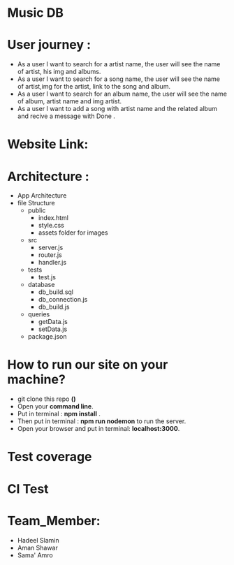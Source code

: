 # Music DB
# User journey :
  - As a user I want to search for a artist name, the user will see the name of artist, his img and albums.
  - As a user I want to search for a song name, the user will see the name of artist,img for the artist, link to the song and     album.
  - As a user I want to search for an album name, the user will see the name of album, artist name and img artist.
  - As a user I want to add a song with artist name and the related album and recive a message with Done .
 

# Website Link: 

# Architecture :
- App Architecture 
- file Structure 
  - public 
    - index.html 
    - style.css 
    - assets folder for images
  - src 
    - server.js
    - router.js
    - handler.js
   - tests
     - test.js
   - database
     - db_build.sql
     - db_connection.js
     - db_build.js
   - queries
     - getData.js
     - setData.js
  - package.json
  
 
# How to run our site on your machine?
- git clone this repo **()**
- Open your **command line**.
- Put in terminal : **npm install** .
- Then put in terminal : **npm run nodemon**  to run the server.
- Open your browser and put in terminal: **localhost:3000**.

# Test coverage


# CI Test

# Team_Member:
  - Hadeel Slamin
  - Aman Shawar
  - Sama' Amro 
